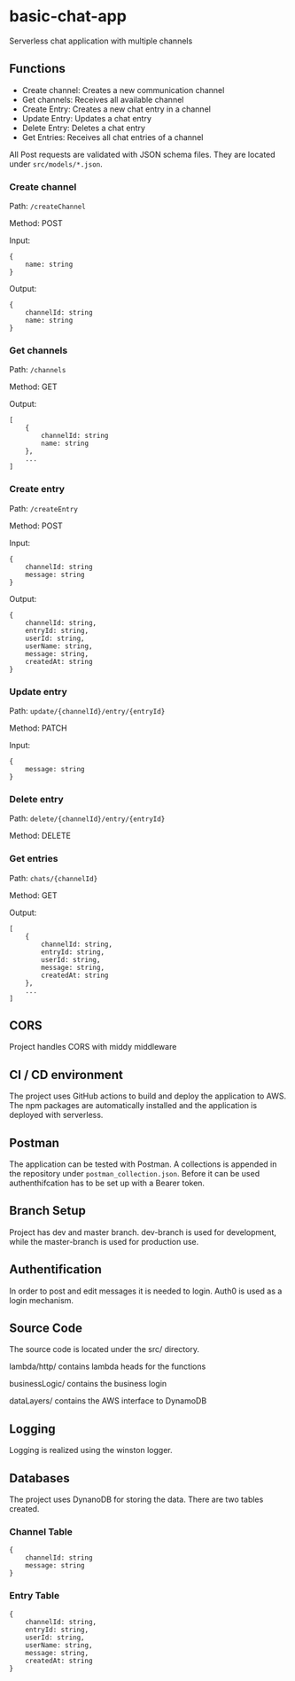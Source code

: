 # basic-chat-app
Serverless chat application with multiple channels

## Functions

* Create channel: Creates a new communication channel
* Get channels: Receives all available channel
* Create Entry: Creates a new chat entry in a channel
* Update Entry: Updates a chat entry
* Delete Entry: Deletes a chat entry
* Get Entries: Receives all chat entries of a channel

All Post requests are validated with JSON schema files. They are located under
`src/models/*.json`.

### Create channel

Path: `/createChannel`

Method: POST

Input:
```
{
    name: string
}
```

Output:
```
{
    channelId: string
    name: string
}
```

### Get channels

Path: `/channels`

Method: GET

Output:
```
[
    {
        channelId: string
        name: string
    },
    ...
]
```

### Create entry

Path: `/createEntry`

Method: POST

Input:
```
{
    channelId: string
    message: string
}
```

Output:
```
{
    channelId: string,
    entryId: string,
    userId: string,
    userName: string,
    message: string,
    createdAt: string
}
```

### Update entry

Path: `update/{channelId}/entry/{entryId}`

Method: PATCH

Input:
```
{
    message: string
}
```

### Delete entry

Path: `delete/{channelId}/entry/{entryId}`

Method: DELETE

### Get entries

Path: `chats/{channelId}`

Method: GET

Output:
```
[
    {
        channelId: string,
        entryId: string,
        userId: string,
        message: string,
        createdAt: string
    },
    ...
]
```

## CORS

Project handles CORS with middy middleware

## CI / CD environment

The project uses GitHub actions to build and deploy the application to AWS. The
npm packages are automatically installed and the application is deployed with
serverless.

## Postman

The application can be tested with Postman. A collections is appended in the
repository under `postman_collection.json`. Before it can be used
authenthifcation has to be set up with a Bearer token.

## Branch Setup

Project has dev and master branch. dev-branch is used for development, while
the master-branch is used for production use.

## Authentification

In order to post and edit messages it is needed to login. Auth0 is used as a
login mechanism.

## Source Code

The source code is located under the src/ directory.

lambda/http/ contains lambda heads for the functions

businessLogic/ contains the business login

dataLayers/ contains the AWS interface to DynamoDB

## Logging

Logging is realized using the winston logger.

## Databases

The project uses DynanoDB for storing the data. There are two tables created.

### Channel Table

```
{
    channelId: string
    message: string
}
```

### Entry Table

```
{
    channelId: string,
    entryId: string,
    userId: string,
    userName: string,
    message: string,
    createdAt: string
}
```